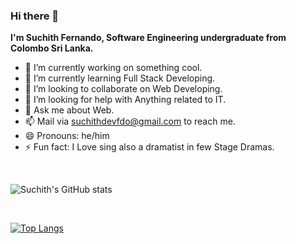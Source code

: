### Hi there 👋
**I'm Suchith Fernando, Software Engineering undergraduate from Colombo Sri Lanka.**



- 🔭 I’m currently working on something cool.
- 🌱 I’m currently learning Full Stack Developing.
- 👯 I’m looking to collaborate on Web Developing.
- 🤔 I’m looking for help with Anything related to IT.
- 💬 Ask me about Web.
- 📫 Mail via suchithdevfdo@gmail.com to reach me.
- 😄 Pronouns: he/him
- ⚡ Fun fact: I Love sing also a dramatist in few Stage Dramas.
<br>

![Suchith's GitHub stats](https://github-readme-stats.vercel.app/api?username=Suchithfernando&theme=algolia&show_icons=true)

<br>

[![Top Langs](https://github-readme-stats.vercel.app/api/top-langs/?username=Suchithfernando&layout=compact)](https://github.com/Suchithfernando/github-readme-stats)

